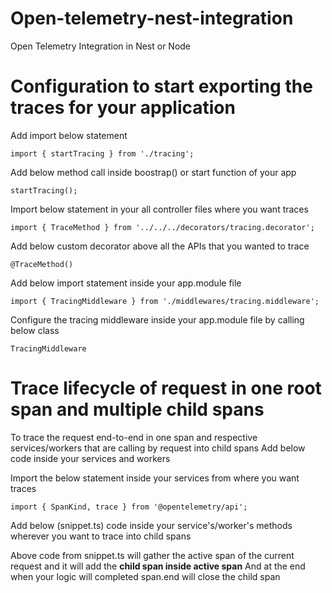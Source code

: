 # Open-telemetry-nest-integration
Open Telemetry Integration in Nest or Node


# Configuration to start exporting the traces for your application

Add import below statement

`import { startTracing } from './tracing';`

Add below method call inside boostrap() or start function of your app

`startTracing();`

Import below statement in your all controller files where you want traces

`import { TraceMethod } from '../../../decorators/tracing.decorator';`

Add below custom decorator above all the APIs that you wanted to trace

`@TraceMethod()`

Add below import statement inside your app.module file

`import { TracingMiddleware } from './middlewares/tracing.middleware';`

Configure the tracing middleware inside your app.module file by calling below class

`TracingMiddleware`

# Trace lifecycle of request in one root span and multiple child spans

To trace the request end-to-end in one span and respective services/workers that are calling by request into child spans
Add below code inside your services and workers

Import the below statement inside your services from where you want traces

`import { SpanKind, trace } from '@opentelemetry/api';`

Add below (snippet.ts) code inside your service's/worker's methods wherever you want to trace into child spans



Above code from snippet.ts will gather the active span of the current request and it will add the **child span inside active span**
And at the end when your logic will completed span.end will close the child span
